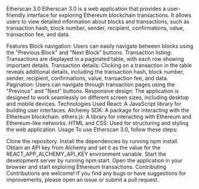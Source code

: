 Etherscan 3.0
Etherscan 3.0 is a web application that provides a user-friendly interface for exploring Ethereum blockchain transactions. It allows users to view detailed information about blocks and transactions, such as transaction hash, block number, sender, recipient, confirmations, value, transaction fee, and data.

Features
Block navigation: Users can easily navigate between blocks using the "Previous Block" and "Next Block" buttons.
Transaction listing: Transactions are displayed in a paginated table, with each row showing important details.
Transaction details: Clicking on a transaction in the table reveals additional details, including the transaction hash, block number, sender, recipient, confirmations, value, transaction fee, and data.
Pagination: Users can navigate through transaction pages using the "Previous" and "Next" buttons.
Responsive design: The application is designed to work seamlessly on different screen sizes, including desktop and mobile devices.
Technologies Used
React: A JavaScript library for building user interfaces.
Alchemy SDK: A package for interacting with the Ethereum blockchain.
ethers.js: A library for interacting with Ethereum and Ethereum-like networks.
HTML and CSS: Used for structuring and styling the web application.
Usage
To use Etherscan 3.0, follow these steps:

Clone the repository.
Install the dependencies by running npm install.
Obtain an API key from Alchemy and set it as the value for the REACT_APP_ALCHEMY_API_KEY environment variable.
Start the development server by running npm start.
Open the application in your browser and start exploring Ethereum transactions.
Contributing
Contributions are welcome! If you find any bugs or have suggestions for improvements, please open an issue or submit a pull request.